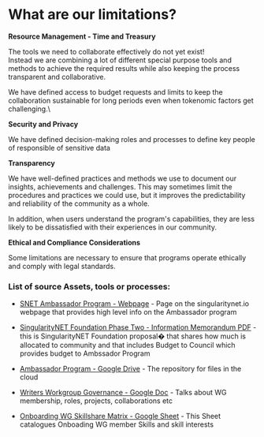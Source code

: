 # What are our limitations?

**Resource Management - Time and Treasury**

The tools we need to collaborate effectively do not yet exist!\
Instead we are combining a lot of different special purpose tools and methods to achieve the required results while also keeping the process transparent and collaborative.

We have defined access to budget requests and limits to keep the collaboration sustainable for long periods even when tokenomic factors get challenging.\


**Security and Privacy**

We have defined decision-making roles and processes to define key people of responsible of sensitive data


**Transparency**

We have well-defined practices and methods we use to document our insights, achievements and challenges. This may sometimes limit the procedures and practices we could use, but it improves the predictability and reliability of the community as a whole.

In addition, when users understand the program's capabilities, they are less likely to be dissatisfied with their experiences in our community.


**Ethical and Compliance Considerations**

Some limitations are necessary to ensure that programs operate ethically and comply with legal standards.


### List of source Assets, tools or processes:
- [SNET Ambassador Program - Webpage](https://singularitynet.io/ambassador-program/) - Page on the singularitynet.io webpage that provides high level info on the Ambassador program

- [SingularityNET Foundation Phase Two - Information Memorandum PDF](https://rebrand.ly/SNPhase2) - this is SingularityNET Foundation proposal� that shares how much is allocated to community and that includes Budget to Council which provides budget to Ambssador Program

- [Ambassador Program - Google Drive](https://drive.google.com/drive/u/1/my-drive) - The repository for files in the cloud

- [Writers Workgroup Governance - Google Doc](https://docs.google.com/document/d/16RnoVQz5fjot2RXsDcYkadW4KHThTtszT8QmjcBLX5w/edit#heading=h.yhgj8y4ky0zc) - Talks about WG membership, roles, projects, collaborations etc

- [Onboarding WG Skillshare Matrix - Google Sheet](https://docs.google.com/spreadsheets/d/12R9WMWZRBQDRnnHUFC3dVoZwRkgKgNfj7uLBSaBNqkg/edit?usp=sharing) - This Sheet catalogues Onboading WG member Skills and skill interests

